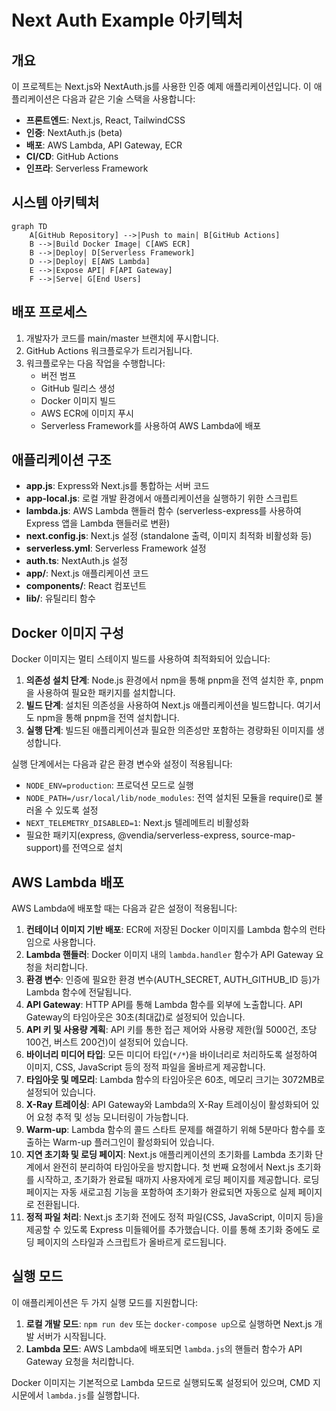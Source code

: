 # Next Auth Example 아키텍처

## 개요

이 프로젝트는 Next.js와 NextAuth.js를 사용한 인증 예제 애플리케이션입니다. 이 애플리케이션은 다음과 같은 기술 스택을 사용합니다:

- **프론트엔드**: Next.js, React, TailwindCSS
- **인증**: NextAuth.js (beta)
- **배포**: AWS Lambda, API Gateway, ECR
- **CI/CD**: GitHub Actions
- **인프라**: Serverless Framework

## 시스템 아키텍처

```mermaid
graph TD
    A[GitHub Repository] -->|Push to main| B[GitHub Actions]
    B -->|Build Docker Image| C[AWS ECR]
    B -->|Deploy| D[Serverless Framework]
    D -->|Deploy| E[AWS Lambda]
    E -->|Expose API| F[API Gateway]
    F -->|Serve| G[End Users]
```

## 배포 프로세스

1. 개발자가 코드를 main/master 브랜치에 푸시합니다.
2. GitHub Actions 워크플로우가 트리거됩니다.
3. 워크플로우는 다음 작업을 수행합니다:
   - 버전 범프
   - GitHub 릴리스 생성
   - Docker 이미지 빌드
   - AWS ECR에 이미지 푸시
   - Serverless Framework를 사용하여 AWS Lambda에 배포

## 애플리케이션 구조

- **app.js**: Express와 Next.js를 통합하는 서버 코드
- **app-local.js**: 로컬 개발 환경에서 애플리케이션을 실행하기 위한 스크립트
- **lambda.js**: AWS Lambda 핸들러 함수 (serverless-express를 사용하여 Express 앱을 Lambda 핸들러로 변환)
- **next.config.js**: Next.js 설정 (standalone 출력, 이미지 최적화 비활성화 등)
- **serverless.yml**: Serverless Framework 설정
- **auth.ts**: NextAuth.js 설정
- **app/**: Next.js 애플리케이션 코드
- **components/**: React 컴포넌트
- **lib/**: 유틸리티 함수

## Docker 이미지 구성

Docker 이미지는 멀티 스테이지 빌드를 사용하여 최적화되어 있습니다:

1. **의존성 설치 단계**: Node.js 환경에서 npm을 통해 pnpm을 전역 설치한 후, pnpm을 사용하여 필요한 패키지를 설치합니다.
2. **빌드 단계**: 설치된 의존성을 사용하여 Next.js 애플리케이션을 빌드합니다. 여기서도 npm을 통해 pnpm을 전역 설치합니다.
3. **실행 단계**: 빌드된 애플리케이션과 필요한 의존성만 포함하는 경량화된 이미지를 생성합니다.

실행 단계에서는 다음과 같은 환경 변수와 설정이 적용됩니다:
- `NODE_ENV=production`: 프로덕션 모드로 실행
- `NODE_PATH=/usr/local/lib/node_modules`: 전역 설치된 모듈을 require()로 불러올 수 있도록 설정
- `NEXT_TELEMETRY_DISABLED=1`: Next.js 텔레메트리 비활성화
- 필요한 패키지(express, @vendia/serverless-express, source-map-support)를 전역으로 설치

## AWS Lambda 배포

AWS Lambda에 배포할 때는 다음과 같은 설정이 적용됩니다:

1. **컨테이너 이미지 기반 배포**: ECR에 저장된 Docker 이미지를 Lambda 함수의 런타임으로 사용합니다.
2. **Lambda 핸들러**: Docker 이미지 내의 `lambda.handler` 함수가 API Gateway 요청을 처리합니다.
3. **환경 변수**: 인증에 필요한 환경 변수(AUTH_SECRET, AUTH_GITHUB_ID 등)가 Lambda 함수에 전달됩니다.
4. **API Gateway**: HTTP API를 통해 Lambda 함수를 외부에 노출합니다. API Gateway의 타임아웃은 30초(최대값)로 설정되어 있습니다.
5. **API 키 및 사용량 계획**: API 키를 통한 접근 제어와 사용량 제한(월 5000건, 초당 100건, 버스트 200건)이 설정되어 있습니다.
6. **바이너리 미디어 타입**: 모든 미디어 타입(`*/*`)을 바이너리로 처리하도록 설정하여 이미지, CSS, JavaScript 등의 정적 파일을 올바르게 제공합니다.
7. **타임아웃 및 메모리**: Lambda 함수의 타임아웃은 60초, 메모리 크기는 3072MB로 설정되어 있습니다.
7. **X-Ray 트레이싱**: API Gateway와 Lambda의 X-Ray 트레이싱이 활성화되어 있어 요청 추적 및 성능 모니터링이 가능합니다.
8. **Warm-up**: Lambda 함수의 콜드 스타트 문제를 해결하기 위해 5분마다 함수를 호출하는 Warm-up 플러그인이 활성화되어 있습니다.
9. **지연 초기화 및 로딩 페이지**: Next.js 애플리케이션의 초기화를 Lambda 초기화 단계에서 완전히 분리하여 타임아웃을 방지합니다. 첫 번째 요청에서 Next.js 초기화를 시작하고, 초기화가 완료될 때까지 사용자에게 로딩 페이지를 제공합니다. 로딩 페이지는 자동 새로고침 기능을 포함하여 초기화가 완료되면 자동으로 실제 페이지로 전환됩니다.
10. **정적 파일 처리**: Next.js 초기화 전에도 정적 파일(CSS, JavaScript, 이미지 등)을 제공할 수 있도록 Express 미들웨어를 추가했습니다. 이를 통해 초기화 중에도 로딩 페이지의 스타일과 스크립트가 올바르게 로드됩니다.

## 실행 모드

이 애플리케이션은 두 가지 실행 모드를 지원합니다:

1. **로컬 개발 모드**: `npm run dev` 또는 `docker-compose up`으로 실행하면 Next.js 개발 서버가 시작됩니다.
2. **Lambda 모드**: AWS Lambda에 배포되면 `lambda.js`의 핸들러 함수가 API Gateway 요청을 처리합니다.

Docker 이미지는 기본적으로 Lambda 모드로 실행되도록 설정되어 있으며, CMD 지시문에서 `lambda.js`를 실행합니다.
